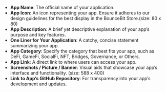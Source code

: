 - **App Name**: The official name of your application.
- **App Icon**: An icon representing your app. Ensure it adheres to our design guidelines for the best display in the BounceBit Store.(size: 80 x 80)
- **App Description**: A brief yet descriptive explanation of your app’s purpose and key features.
- **One Liner for Your Application**: A catchy, concise statement summarizing your app.
- **App Category**: Specify the category that best fits your app, such as DeFi, GameFi, SocialFi, NFT, Bridges, Governance, or Others.
- **App Link**: A direct link to where users can access your app.
- **Screenshots / Picture / Banner**: Visual aids that showcase your app’s interface and functionality. (size: 588 x 400)
- **Link to App’s GitHub Repository**: For transparency into your app’s development and updates.